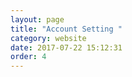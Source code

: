 ```yaml
---
layout: page
title: "Account Setting "
category: website
date: 2017-07-22 15:12:31
order: 4
---
```



